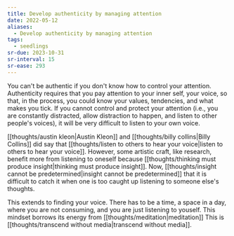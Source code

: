 ```yaml
---
title: Develop authenticity by managing attention
date: 2022-05-12
aliases:
  - Develop authenticity by managing attention
tags:
  - seedlings
sr-due: 2023-10-31
sr-interval: 15
sr-ease: 293
---
```

You can't be authentic if you don't know how to control your attention. Authenticity requires that you pay attention to your inner self, your voice, so that, in the process, you could know your values, tendencies, and what makes you tick. If you cannot control and protect your attention (i.e., you are constantly distracted, allow distraction to happen, and listen to other people's voices), it will be very difficult to listen to your own voice.

[[thoughts/austin kleon|Austin Kleon]] and [[thoughts/billy collins|Billy Collins]] did say that [[thoughts/listen to others to hear your voice|listen to others to hear your voice]]. However, some artistic craft, like research, benefit more from listening to oneself because [[thoughts/thinking must produce insight|thinking must produce insight]]. Now, [[thoughts/insight cannot be predetermined|insight cannot be predetermined]] that it is difficult to catch it when one is too caught up listening to someone else's thoughts.

This extends to finding your voice. There has to be a time, a space in a day, where you are not consuming, and you are just listening to youself. This mindset borrows its energy from [[thoughts/meditation|meditation]] This is [[thoughts/transcend without media|transcend without media]].